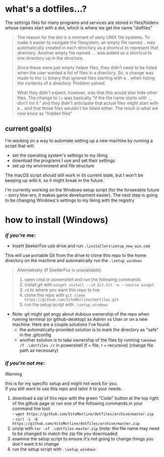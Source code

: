 # what's a dotfiles...?
The settings files for many programs and services are stored in files/folders whose names start with a dot, which is where we get the name "dotfiles"
>The reason for the dot is a remnant of early UNIX file systems. To make it easier to navigate the filesystem, an empty file named `.` was automatically created in each directory as a shortcut to represent that directory. Another empty file named `..` was added as a shortcut to one directory up in the structure.
>
>Since these were just empty helper files, they didn't need to be listed when the user wanted a list of files in a directory. So, a change was made to the `ls` binary that ignored files starting with a `.` when listing the contents of a directory. Problem solved.
>
>What they didn't expect, however, was that this would also hide other files. The change to `ls` was basically "if the file name starts with `.`, don't list it." and they didn't anticipate that actual files might start with a `.` and that those files wouldn't be listed either. The result is what we now know as "hidden files"

## current goal(s)
I'm working on a way to automate setting up a new machine by running a script that will:
- set the operating system's settings to my liking
- download the programs I use and set their settings
- set up my environment and file structure

The macOS script should still work in its current state, but I won't be keeping up with it, so it might break in the future.

I'm currently working on the Windows setup script (for the forseeable future - sorry btw-ers, it makes game development easier). The next step is going to be changing Windows's settings to my liking with the registry

# how to install (Windows)
### _if you're me_:
  * Insert SeekerFox usb drive and run `.\installers\setup_new_win.cmd`

  This will use portable Git from the drive to clone this repo to the home directory on the machine and automatically run the `.\setup_windows`

  >Alternatively (if SeekerFox is unavailable):
  >1. open cmd or powershell and run the following commands
  >2. install git with `winget install --id Git.Git -e --source winget`
  >3. `cd` to where you want this repo to live
  >4. clone this repo with `git clone https://github.com/VitoMorlino/dotfiles.git`
  >5. run the setup script with `.\setup_windows`

  * Note: git might get angy about dubious ownership of the repo when running terminal (or github-desktop) as Admin vs User or on a new machine. Here are a couple solutions I've found:
    - the automatically-provided solution is to mark the directory as "safe" in the .gitconfig
    - another solution is to take ownership of the files by running `takeown /f .\dotfiles /r` in powershell (f = file, r = recursive) (change file path as necessary)

### _if you're not me_:
>[!Warning]
>this is for my specific setup and might not work for you.  
>If you still want to use this repo and tailor it to your needs:
  1. download a zip of this repo with the green "Code" button at the top right of the github page or run one of the following commands in your command line tool:  
    - `wget https://github.com/VitoMorlino/dotfiles/archive/master.zip`  
    - `curl -L -O https://github.com/VitoMorlino/dotfiles/archive/master.zip`  
  2. unzip with `tar -xf .\dotfiles-master.zip` (note: the file name may need to be changed to match the zip file you downloaded
  3. examine the setup script to ensure it's not going to change things you don't want it to change
  4. run the setup script with `.\setup_windows`
